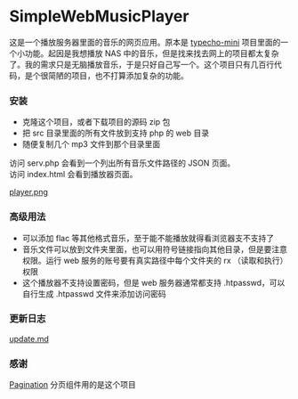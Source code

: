 # SimpleWebMusicPlayer
这是一个播放服务器里面的音乐的网页应用。原本是 [typecho-mini](https://github.com/jjling2011/typecho-mini) 项目里面的一个小功能。起因是我想播放 NAS 中的音乐，但是找来找去网上的项目都太复杂了。我的需求只是无脑播放音乐，于是只好自己写一个。这个项目只有几百行代码，是个很简陋的项目，也不打算添加复杂的功能。

### 安装
 * 克隆这个项目，或者下载项目的源码 zip 包
 * 把 src 目录里面的所有文件放到支持 php 的 web 目录
 * 随便复制几个 mp3 文件到那个目录里面

访问 serv.php 会看到一个列出所有音乐文件路径的 JSON 页面。  
访问 index.html 会看到播放器页面。  

[player.png](./doc/player.png)  

### 高级用法
 * 可以添加 flac 等其他格式音乐，至于能不能播放就得看浏览器支不支持了
 * 音乐文件可以放到文件夹里面，也可以用符号链接指向其他目录，但是要注意权限。运行 web 服务的账号要有真实路径中每个文件夹的 rx （读取和执行）权限
 * 这个播放器不支持设置密码，但是 web 服务器通常都支持 .htpasswd，可以自行生成 .htpasswd 文件来添加访问密码

### 更新日志
[update.md](./update.md)  

### 感谢
[Pagination](https://liverwang.github.io/Pagination/) 分页组件用的是这个项目  
